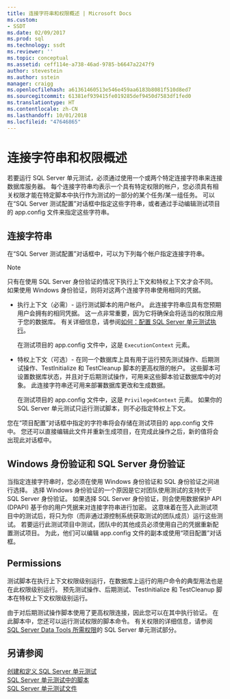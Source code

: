 ```yaml
---
title: 连接字符串和权限概述 | Microsoft Docs
ms.custom:
- SSDT
ms.date: 02/09/2017
ms.prod: sql
ms.technology: ssdt
ms.reviewer: ''
ms.topic: conceptual
ms.assetid: ceff114e-a738-46ad-9785-b6647a2247f9
author: stevestein
ms.author: sstein
manager: craigg
ms.openlocfilehash: a61361460513e546e459aa6183b8081f510d8ed7
ms.sourcegitcommit: 61381ef939415fe019285def9450d7583df1fed0
ms.translationtype: HT
ms.contentlocale: zh-CN
ms.lasthandoff: 10/01/2018
ms.locfileid: "47646865"
---
```

# <a name="overview-of-connection-strings-and-permissions"></a>连接字符串和权限概述
若要运行 SQL Server 单元测试，必须通过使用一个或两个特定连接字符串来连接数据库服务器。 每个连接字符串均表示一个具有特定权限的帐户，您必须具有相关权限才能在特定脚本中执行作为测试的一部分的某个任务/某一组任务。 可以在“SQL Server 测试配置”对话框中指定这些字符串，或者通过手动编辑测试项目的 app.config 文件来指定这些字符串。  
  
## <a name="connection-strings"></a>连接字符串  
在“SQL Server 测试配置”对话框中，可以为下列每个帐户指定连接字符串。  
  
> [!NOTE]  
> 只有在使用 SQL Server 身份验证的情况下执行上下文和特权上下文才会不同。 如果使用 Windows 身份验证，则将对这两个连接字符串使用相同的凭据。  
  
-   执行上下文（必需）- 运行测试脚本的用户帐户。 此连接字符串应具有您预期用户会拥有的相同凭据。 这一点非常重要，因为它将确保会将适当的权限应用于您的数据库。 有关详细信息，请参阅[如何：配置 SQL Server 单元测试执行](../ssdt/how-to-configure-sql-server-unit-test-execution.md)。  
  
    在测试项目的 app.config 文件中，这是 `ExecutionContext` 元素。  
  
-   特权上下文（可选）- 在同一个数据库上具有用于运行预先测试操作、后期测试操作、TestInitialize 和 TestCleanup 脚本的更高权限的帐户。 这些脚本可设置数据库状态，并且对于后期测试操作，可用来这些脚本验证数据库中的对象。 此连接字符串还可用来部署数据库更改和生成数据。  
  
    在测试项目的 app.config 文件中，这是 `PrivilegedContext` 元素。 如果你的 SQL Server 单元测试只运行测试脚本，则不必指定特权上下文。  
  
您在“项目配置”对话框中指定的字符串将会存储在测试项目的 app.config 文件中。 您还可以直接编辑此文件并重新生成项目，在完成此操作之后，新的值将会出现此对话框中。  
  
## <a name="windows-authentication-versus-sql-server-authentication"></a>Windows 身份验证和 SQL Server 身份验证  
当指定连接字符串时，您必须在使用 Windows 身份验证和 SQL 身份验证之间进行选择。 选择 Windows 身份验证的一个原因是它对团队使用测试的支持优于 SQL Server 身份验证。 如果选择 SQL Server 身份验证，则会使用数据保护 API (DPAPI) 基于你的用户凭据来对连接字符串进行加密。 这意味着在签入此测试项目中的测试后，将只为你（而非通过源控制系统获取测试的团队成员）运行这些测试。 若要运行此测试项目中测试，团队中的其他成员必须使用自己的凭据重新配置测试项目。 为此，他们可以编辑 app.config 文件的副本或使用“项目配置”对话框。  
  
## <a name="permissions"></a>Permissions  
测试脚本在执行上下文权限级别运行，在数据库上运行的用户命令的典型用法也是在此权限级别运行。 预先测试操作、后期测试、TestInitialize 和 TestCleanup 脚本在特权上下文权限级别运行。  
  
由于对后期测试操作脚本使用了更高权限连接，因此您可以在其中执行验证。 在此脚本中，您还可以运行测试权限的脚本命令。 有关权限的详细信息，请参阅 [SQL Server Data Tools 所需权限](../ssdt/required-permissions-for-sql-server-data-tools.md)的 SQL Server 单元测试部分。  
  
## <a name="see-also"></a>另请参阅  
[创建和定义 SQL Server 单元测试](../ssdt/creating-and-defining-sql-server-unit-tests.md)  
[SQL Server 单元测试中的脚本](../ssdt/scripts-in-sql-server-unit-tests.md)  
[SQL Server 单元测试文件](../ssdt/sql-server-unit-test-files.md)  
  
